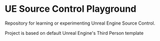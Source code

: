 # UE Source Control Playground

Repository for learning or experimenting Unreal Engine Source Control.

Project is based on default Unreal Engine's Third Person template